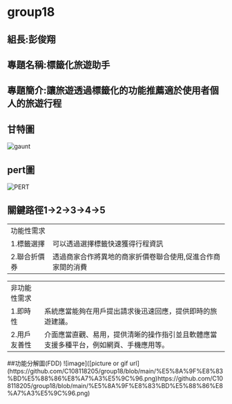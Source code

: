 # group18
## 組長:彭俊翔
## 專題名稱:標籤化旅遊助手
## 專題簡介:讓旅遊透過標籤化的功能推薦適於使用者個人的旅遊行程
## 甘特圖
![gaunt](https://github.com/C108118205/group18/assets/91523690/3dd057f6-b7a8-4c4e-bac4-e5d753aa83d6)
## pert圖
![PERT](https://github.com/C108118205/group18/assets/91523690/d97afd26-b8a9-451b-83ce-0f0a0e2071f6)
## 關鍵路徑1→2→3→4→5
<table>
  <tr>
    <td>功能性需求</td>
    <td></td>
  </tr>
  <tr>
    <td>1.標籤選擇</td>
    <td>可以透過選擇標籤快速獲得行程資訊</td>
  </tr>
  <tr>
    <td>2.聯合折價券</td>
    <td>透過商家合作將異地的商家折價卷聯合使用,促進合作商家間的消費</td>
  </tr>
</table>
<table>
  <tr>
    <td>非功能性需求</td>
    <td></td>
  </tr>
  <tr>
    <td>1.即時性</td>
    <td>系統應當能夠在用戶提出請求後迅速回應，提供即時的旅遊建議。</td>
  </tr>
  <tr>
    <td>2.用戶友善性</td>
    <td>介面應當直觀、易用，提供清晰的操作指引並且軟體應當支援多種平台，例如網頁、手機應用等。</td>
  </tr>
</table>
##功能分解圖(FDD)
![image]([picture or gif url](https://github.com/C108118205/group18/blob/main/%E5%8A%9F%E8%83%BD%E5%88%86%E8%A7%A3%E5%9C%96.png)https://github.com/C108118205/group18/blob/main/%E5%8A%9F%E8%83%BD%E5%88%86%E8%A7%A3%E5%9C%96.png)
